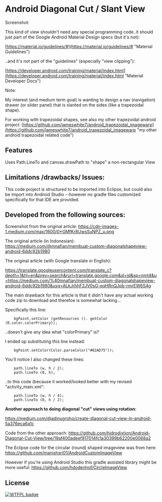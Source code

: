 # Android Diagonal Cut / Slant View

Screenshot:

This kind of view shouldn't need any special programming code..it should just part of the Google Android Material Design specs (but it's not):

[https://material.io/guidelines/#](https://material.io/guidelines/# "Material Guidelines")

..and it's not part of the "guidelines" (especially "view clipping"):

[https://developer.android.com/training/material/index.html](https://developer.android.com/training/material/index.html "Material Developer Docs")

Note:

My interest (and medium term goal) is wanting to design a nav (navigation) drawer (or slider panel) that is slanted on the sides (like a trapezoidal shape).

For working with trapezoidal shapes, see also my other trapezoidal android project:
[https://github.com/jameswhite7/android_trapezoidal_imagewarp](https://github.com/jameswhite7/android_trapezoidal_imagewarp "my other android trapezoidal related code")

## Features
Uses Path.LineTo and canvas.drawPath to "shape" a non-rectangular View 

## Limitations /drawbacks/ Issues:

This code project is structured to be imported into Eclipse, but could also be import into Android Studio --however no gradle files customized specifically for that IDE are provided.

## Developed from the following sources:

Screenshot from the original article:
https://cdn-images-1.medium.com/max/1600/0*GMfKr8UwsSuNPZ_u.png


The original article (in Indonesian):
https://medium.com/@mnafian/membuat-custom-diagonalshapeview-android-6ddc92b1980

The original article (with Google translate in English):

https://translate.googleusercontent.com/translate_c?depth=1&hl=en&prev=search&rurl=translate.google.com&sl=id&sp=nmt4&u=https://medium.com/%40mnafian/membuat-custom-diagonalshapeview-android-6ddc92b1980&usg=ALkJrhhF2JV0sG-eqHRnQJpb-rmrEW6S4g

The main drawback for this article is that it didn't have any actual working code zip to download and therefoe is somewhat lacking...

Specifically this line:

		bgPaint.setColor (getResources (). getColor (R.color.colorPrimary));

..doesn't give any idea what "colorPrimary" is?

I ended up substituting this line instead:

    	bgPaint.setColor(Color.parseColor("#82AD75"));

You'll notice I also changed these lines:

		path.lineTo (w, h / 2);
		path.lineTo (0, h); `

..to this code (because it worked/looked better with my revised "activity_main.xml":

		path.lineTo (w, h / 4); 
    	path.lineTo (0, h / 2);


**Another approach to doing diagonal "cut" views using rotation:**

https://medium.com/@adinugroho/create-diagonal-cut-view-in-android-5a376eca6a1c

Code from the other approach:
https://github.com/hidrodixtion/Android-Diagonal-Cut-View/tree/19af400adeef917014fc1a30399b62200e0068a2

The Eclipse code for the circular (round) shaped imageview was from here:
https://github.com/manishsri01/AndroidCustomImageView

However if you're using Android Studio this gradle assisted library might be more useful:
https://github.com/hdodenhof/CircleImageView


## License

[![WTFPL badge](http://www.wtfpl.net/wp-content/uploads/2012/12/wtfpl-badge-4.png "License:WTFPL")](http://www.wtfpl.net/)
